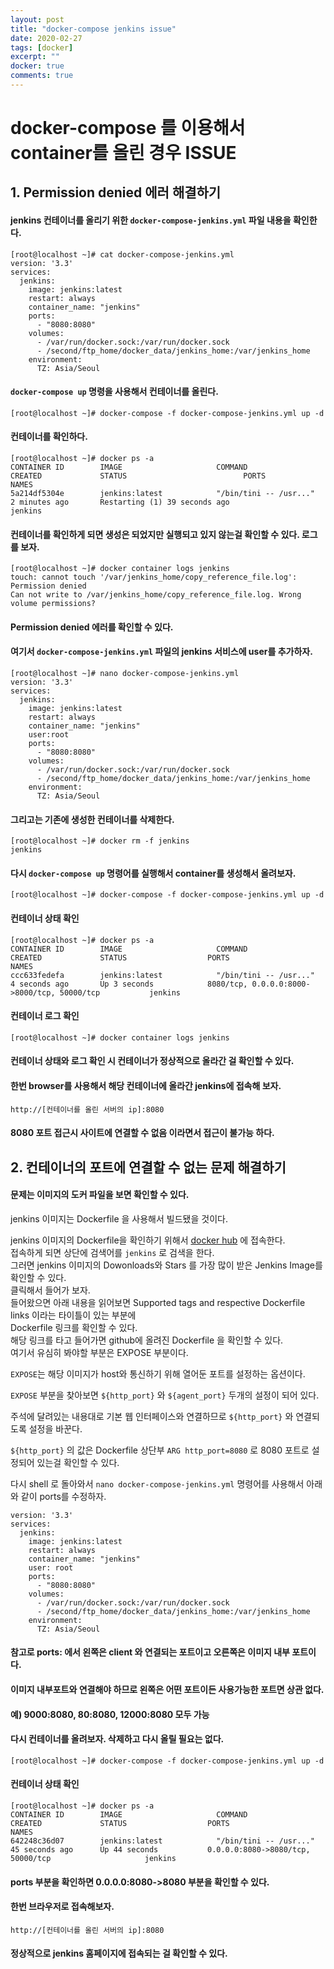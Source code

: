 ```yaml
---
layout: post
title: "docker-compose jenkins issue"
date: 2020-02-27
tags: [docker]
excerpt: ""
docker: true
comments: true
---
```



# docker-compose 를 이용해서 container를 올린 경우 ISSUE


## 1. Permission denied 에러 해결하기


#### jenkins 컨테이너를 올리기 위한 `docker-compose-jenkins.yml` 파일 내용을 확인한다.
~~~
[root@localhost ~]# cat docker-compose-jenkins.yml
version: '3.3'
services:
  jenkins:
    image: jenkins:latest
    restart: always
    container_name: "jenkins"
    ports:
      - "8080:8080"
    volumes:
      - /var/run/docker.sock:/var/run/docker.sock
      - /second/ftp_home/docker_data/jenkins_home:/var/jenkins_home
    environment:
      TZ: Asia/Seoul
~~~


#### `docker-compose up` 명령을 사용해서 컨테이너를 올린다.
~~~
[root@localhost ~]# docker-compose -f docker-compose-jenkins.yml up -d
~~~

#### 컨테이너를 확인하다.
~~~
[root@localhost ~]# docker ps -a
CONTAINER ID        IMAGE                     COMMAND                  CREATED             STATUS                          PORTS                                                 NAMES
5a214df5304e        jenkins:latest            "/bin/tini -- /usr..."   2 minutes ago       Restarting (1) 39 seconds ago                                                         jenkins
~~~

#### 컨테이너를 확인하게 되면 생성은 되었지만 실행되고 있지 않는걸 확인할 수 있다. 로그를 보자.
~~~
[root@localhost ~]# docker container logs jenkins
touch: cannot touch '/var/jenkins_home/copy_reference_file.log': Permission denied
Can not write to /var/jenkins_home/copy_reference_file.log. Wrong volume permissions?
~~~

#### Permission denied 에러를 확인할 수 있다.

#### 여기서 `docker-compose-jenkins.yml` 파일의 jenkins 서비스에 user를 추가하자.
~~~
[root@localhost ~]# nano docker-compose-jenkins.yml
version: '3.3'
services:
  jenkins:
    image: jenkins:latest
    restart: always
    container_name: "jenkins"
    user:root
    ports:
      - "8080:8080"
    volumes:
      - /var/run/docker.sock:/var/run/docker.sock
      - /second/ftp_home/docker_data/jenkins_home:/var/jenkins_home
    environment:
      TZ: Asia/Seoul
~~~

#### 그리고는 기존에 생성한 컨테이너를 삭제한다.
~~~
[root@localhost ~]# docker rm -f jenkins
jenkins
~~~

#### 다시 `docker-compose up` 명령어를 실행해서 container를 생성해서 올려보자.
~~~
[root@localhost ~]# docker-compose -f docker-compose-jenkins.yml up -d
~~~

#### 컨테이너 상태 확인
~~~
[root@localhost ~]# docker ps -a
CONTAINER ID        IMAGE                     COMMAND                  CREATED             STATUS                  PORTS                                                 NAMES
ccc633fedefa        jenkins:latest            "/bin/tini -- /usr..."   4 seconds ago       Up 3 seconds            8080/tcp, 0.0.0.0:8000->8000/tcp, 50000/tcp           jenkins
~~~

#### 컨테이너 로그 확인
~~~
[root@localhost ~]# docker container logs jenkins
~~~

#### 컨테이너 상태와 로그 확인 시 컨테이너가 정상적으로 올라간 걸 확인할 수 있다.


#### 한번 browser를 사용해서 해당 컨테이너에 올라간 jenkins에 접속해 보자.

~~~
http://[컨테이너를 올린 서버의 ip]:8080
~~~

#### 8080 포트 접근시 사이트에 연결할 수 없음 이라면서 접근이 불가능 하다.


## 2. 컨테이너의 포트에 연결할 수 없는 문제 해결하기

#### 문제는 이미지의 도커 파일을 보면 확인할 수 있다.

jenkins 이미지는 Dockerfile 을 사용해서 빌드됐을 것이다.  

jenkins 이미지의 Dockerfile을 확인하기 위해서 [docker hub](https://hub.docker.com/) 에 접속한다.  
접속하게 되면 상단에 검색어를 `jenkins` 로 검색을 한다.  
그러면 jenkins 이미지의 Dowonloads와 Stars 를 가장 많이 받은 Jenkins Image를 확인할 수 있다.  
클릭해서 들어가 보자.  
들어왔으면 아래 내용을 읽어보면 Supported tags and respective Dockerfile links 이라는 타이틀이 있는 부분에  
Dockerfile 링크를 확인할 수 있다.  
해당 링크를 타고 들어가면 github에 올려진 Dockerfile 을 확인할 수 있다.  
여기서 유심히 봐야할 부분은 EXPOSE 부분이다.

`EXPOSE`는 해당 이미지가 host와 통신하기 위해 열어둔 포트를 설정하는 옵션이다.  

`EXPOSE` 부분을 찾아보면 `${http_port}` 와 `${agent_port}` 두개의 설정이 되어 있다.  

주석에 달려있는 내용대로 기본 웹 인터페이스와 연결하므로 `${http_port}` 와 연결되도록 설정을 바꾼다.  

`${http_port}` 의 값은 Dockerfile 상단부 `ARG http_port=8080` 로 8080 포트로 설정되어 있는걸 확인할 수 있다.  

다시 shell 로 돌아와서 `nano docker-compose-jenkins.yml` 명령어를 사용해서 아래와 같이 ports를 수정하자.

~~~
version: '3.3'
services:
  jenkins:
    image: jenkins:latest
    restart: always
    container_name: "jenkins"
    user: root
    ports:
      - "8080:8080"
    volumes:
      - /var/run/docker.sock:/var/run/docker.sock
      - /second/ftp_home/docker_data/jenkins_home:/var/jenkins_home
    environment:
      TZ: Asia/Seoul
~~~

#### 참고로 ports: 에서 왼쪽은 client 와 연결되는 포트이고 오른쪽은 이미지 내부 포트이다.
#### 이미지 내부포트와 연결해야 하므로 왼쪽은 어떤 포트이든 사용가능한 포트면 상관 없다.
#### 예) 9000:8080, 80:8080, 12000:8080 모두 가능  


#### 다시 컨테이너를 올려보자. 삭제하고 다시 올릴 필요는 없다.
~~~
[root@localhost ~]# docker-compose -f docker-compose-jenkins.yml up -d
~~~


#### 컨테이너 상태 확인
~~~
[root@localhost ~]# docker ps -a
CONTAINER ID        IMAGE                     COMMAND                  CREATED             STATUS                  PORTS                                                 NAMES
642248c36d07        jenkins:latest            "/bin/tini -- /usr..."   45 seconds ago      Up 44 seconds           0.0.0.0:8080->8080/tcp, 50000/tcp                     jenkins
~~~

#### ports 부분을 확인하면 0.0.0.0:8080->8080 부분을 확인할 수 있다.

#### 한번 브라우저로 접속해보자.

~~~
http://[컨테이너를 올린 서버의 ip]:8080
~~~


#### 정상적으로 jenkins 홈페이지에 접속되는 걸 확인할 수 있다.








